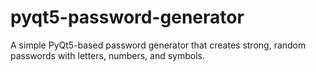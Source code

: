 # pyqt5-password-generator
A simple PyQt5-based password generator that creates strong, random passwords with letters, numbers, and symbols.
